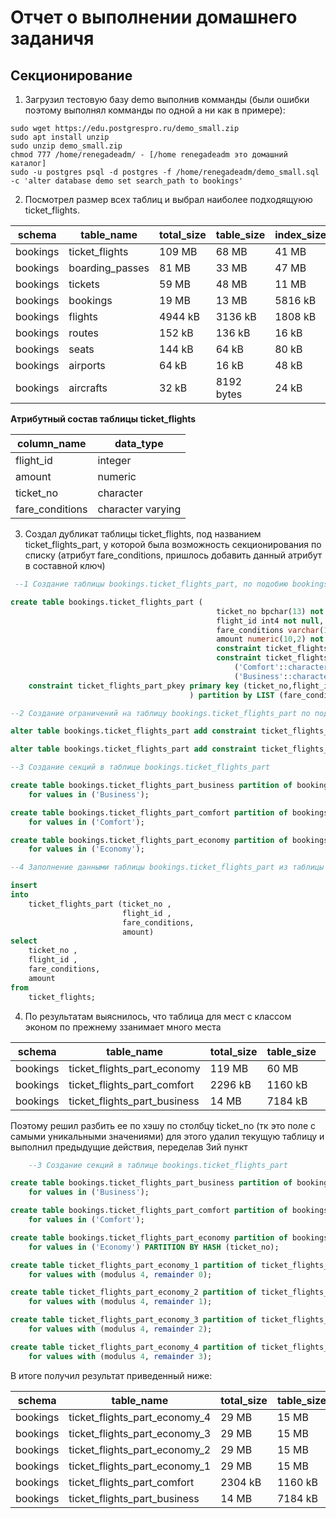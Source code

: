# Отчет о выполнении домашнего заданичя
## Секционирование
1. Загрузил тестовую базу demo выполнив комманды (были ошибки поэтому выполнял комманды по одной а ни как в примере):
```CMD
sudo wget https://edu.postgrespro.ru/demo_small.zip
sudo apt install unzip
sudo unzip demo_small.zip
chmod 777 /home/renegadeadm/ - [/home renegadeadm это домашний каталог]
sudo -u postgres psql -d postgres -f /home/renegadeadm/demo_small.sql -c 'alter database demo set search_path to bookings' 
```
2. Посмотрел размер всех таблиц и выбрал наиболее подходящуюю ticket_flights.

| schema   | table_name      | total_size  | table_size  | index_size  |
|----------|-----------------|-------------|-------------|-------------|
| bookings | ticket_flights  | 109 MB      | 68 MB       | 41 MB       |
| bookings | boarding_passes | 81 MB       | 33 MB       | 47 MB       |
| bookings | tickets         | 59 MB       | 48 MB       | 11 MB       |
| bookings | bookings        | 19 MB       | 13 MB       | 5816 kB     |
| bookings | flights         | 4944 kB     | 3136 kB     | 1808 kB     |
| bookings | routes          | 152 kB      | 136 kB      | 16 kB       |
| bookings | seats           | 144 kB      | 64 kB       | 80 kB       |
| bookings | airports        | 64 kB       | 16 kB       | 48 kB       |
| bookings | aircrafts       | 32 kB       | 8192 bytes  | 24 kB       |

**Атрибутный состав таблицы ticket_flights**

| column_name     | data_type         |
|-----------------|-------------------|
| flight_id       | integer           |
| amount          | numeric           |
| ticket_no       | character         |
| fare_conditions | character varying |


3. Создал дубликат таблицы ticket_flights, под названием ticket_flights_part, у которой была возможность секционирования по списку (атрибут fare_conditions, пришлось добавить данный атрибут в составной ключ)

```SQL
 --1 Создание таблицы bookings.ticket_flights_part, по подобию bookings.ticket_flights, кроме наличия секционирования

create table bookings.ticket_flights_part (
                                              ticket_no bpchar(13) not null,
                                              flight_id int4 not null,
                                              fare_conditions varchar(10) not null,
                                              amount numeric(10,2) not null,
                                              constraint ticket_flights_part_amount_check check ((amount >= (0)::numeric)),
                                              constraint ticket_flights_part_fare_conditions_check check (((fare_conditions)::text = any (array[('Economy'::character varying)::text,
                                                  ('Comfort'::character varying)::text,
                                                  ('Business'::character varying)::text]))),
	constraint ticket_flights_part_pkey primary key (ticket_no,flight_id,fare_conditions)
										) partition by LIST (fare_conditions);

--2 Создание ограничений на таблицу bookings.ticket_flights_part по подобию таблицы ticket_flights

alter table bookings.ticket_flights_part add constraint ticket_flights_part_flight_id_fkey foreign key (flight_id) references bookings.flights(flight_id);

alter table bookings.ticket_flights_part add constraint ticket_flights_part_ticket_no_fkey foreign key (ticket_no) references bookings.tickets(ticket_no);

--3 Создание секций в таблице bookings.ticket_flights_part

create table bookings.ticket_flights_part_business partition of bookings.ticket_flights_part
    for values in ('Business');

create table bookings.ticket_flights_part_comfort partition of bookings.ticket_flights_part
    for values in ('Comfort');

create table bookings.ticket_flights_part_economy partition of bookings.ticket_flights_part
    for values in ('Economy');

--4 Заполнение данными таблицы bookings.ticket_flights_part из таблицы bookings.ticket_flights

insert
into
    ticket_flights_part (ticket_no ,
                         flight_id ,
                         fare_conditions,
                         amount)
select
    ticket_no ,
    flight_id ,
    fare_conditions,
    amount
from
    ticket_flights;
```
4. По результатам выяснилось, что таблица для мест с классом эконом по прежнему ззанимает много места

| schema   | table_name                   | total_size  | table_size | index_size  |
|----------|------------------------------|-------------|------------|-------------|
| bookings | ticket_flights_part_economy  | 119 MB      | 60 MB      | 59 MB       |
| bookings | ticket_flights_part_comfort  | 2296 kB     | 1160 kB    | 1136 kB     |
| bookings | ticket_flights_part_business | 14 MB       | 7184 kB    | 7032 kB     |

Поэтому решил разбить ее по хэшу по столбцу ticket_no (тк это поле с самыми уникальными значениями) для этого удалил текущую таблицу и выполнил предыдущие действия, переделав 3ий пункт
```SQL
	--3 Создание секций в таблице bookings.ticket_flights_part

create table bookings.ticket_flights_part_business partition of bookings.ticket_flights_part
    for values in ('Business');

create table bookings.ticket_flights_part_comfort partition of bookings.ticket_flights_part
    for values in ('Comfort');

create table bookings.ticket_flights_part_economy partition of bookings.ticket_flights_part
    for values in ('Economy') PARTITION BY HASH (ticket_no);

create table ticket_flights_part_economy_1 partition of ticket_flights_part_economy
    for values with (modulus 4, remainder 0);

create table ticket_flights_part_economy_2 partition of ticket_flights_part_economy
    for values with (modulus 4, remainder 1);

create table ticket_flights_part_economy_3 partition of ticket_flights_part_economy
    for values with (modulus 4, remainder 2);

create table ticket_flights_part_economy_4 partition of ticket_flights_part_economy
    for values with (modulus 4, remainder 3);
```
В итоге получил результат приведенный ниже:

| schema   | table_name                    | total_size  | table_size  | index_size  |
|----------|-------------------------------|-------------|-------------|-------------|
| bookings | ticket_flights_part_economy_4 | 29 MB       | 15 MB       | 14 MB       |
| bookings | ticket_flights_part_economy_3 | 29 MB       | 15 MB       | 14 MB       |
| bookings | ticket_flights_part_economy_2 | 29 MB       | 15 MB       | 14 MB       |
| bookings | ticket_flights_part_economy_1 | 29 MB       | 15 MB       | 14 MB       |
| bookings | ticket_flights_part_comfort   | 2304 kB     | 1160 kB     | 1144 kB     |
| bookings | ticket_flights_part_business  | 14 MB       | 7184 kB     | 7040 kB     |

